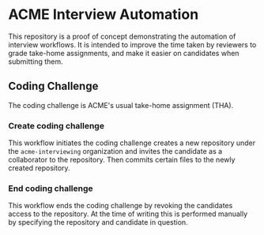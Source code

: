 # ACME Interview Automation

This repository is a proof of concept demonstrating the automation of interview
workflows. It is intended to improve the time taken by reviewers to grade
take-home assignments, and make it easier on candidates when submitting them.

## Coding Challenge

The coding challenge is ACME's usual take-home assignment (THA).

### Create coding challenge

This workflow initiates the coding challenge creates a new repository under the
`acme-interviewing` organization and invites the candidate as a collaborator to
the repository. Then commits certain files to the newly created repository.

### End coding challenge

This workflow ends the coding challenge by revoking the candidates access to the
repository. At the time of writing this is performed manually by specifying the
repository and candidate in question.